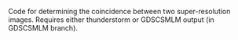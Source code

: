 Code for determining the coincidence between two super-resolution images. 
Requires either thunderstorm or GDSCSMLM output (in GDSCSMLM branch). 
